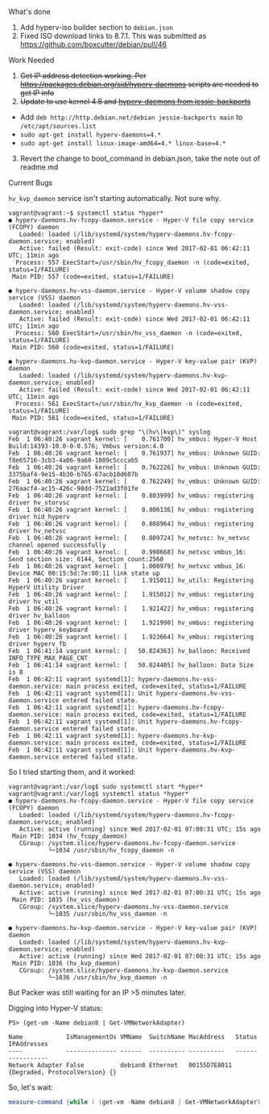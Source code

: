 
What's done

1. Add hyperv-iso builder section to `debian.json`
2. Fixed ISO download links to 8.7.1. This was submitted as https://github.com/boxcutter/debian/pull/46


Work Needed

1. ~~Get IP address detection working. Per https://packages.debian.org/sid/hyperv-daemons scripts are needed to get IP info~~
2. ~~Update to use kernel 4.8 and [hyperv-daemons from jessie-backports](https://packages.debian.org/jessie-backports/hyperv-daemons)~~
 - Add `deb http://http.debian.net/debian jessie-backports main` to `/etc/apt/sources.list`
 - `sudo apt-get install hyperv-daemons=4.*`
 - `sudo apt-get install linux-image-amd64=4.* linux-base=4.*`
3. Revert the change to boot_command in debian.json, take the note out of readme.md



Current Bugs

`hv_kvp_daemon` service isn't starting automatically. Not sure why.


```
vagrant@vagrant:~$ systemctl status *hyper*
● hyperv-daemons.hv-fcopy-daemon.service - Hyper-V file copy service (FCOPY) daemon
   Loaded: loaded (/lib/systemd/system/hyperv-daemons.hv-fcopy-daemon.service; enabled)
   Active: failed (Result: exit-code) since Wed 2017-02-01 06:42:11 UTC; 11min ago
  Process: 557 ExecStart=/usr/sbin/hv_fcopy_daemon -n (code=exited, status=1/FAILURE)
 Main PID: 557 (code=exited, status=1/FAILURE)

● hyperv-daemons.hv-vss-daemon.service - Hyper-V volume shadow copy service (VSS) daemon
   Loaded: loaded (/lib/systemd/system/hyperv-daemons.hv-vss-daemon.service; enabled)
   Active: failed (Result: exit-code) since Wed 2017-02-01 06:42:11 UTC; 11min ago
  Process: 560 ExecStart=/usr/sbin/hv_vss_daemon -n (code=exited, status=1/FAILURE)
 Main PID: 560 (code=exited, status=1/FAILURE)

● hyperv-daemons.hv-kvp-daemon.service - Hyper-V key-value pair (KVP) daemon
   Loaded: loaded (/lib/systemd/system/hyperv-daemons.hv-kvp-daemon.service; enabled)
   Active: failed (Result: exit-code) since Wed 2017-02-01 06:42:11 UTC; 11min ago
  Process: 561 ExecStart=/usr/sbin/hv_kvp_daemon -n (code=exited, status=1/FAILURE)
 Main PID: 561 (code=exited, status=1/FAILURE)
```

```
vagrant@vagrant:/var/log$ sudo grep "\(hv\|kvp\)" syslog
Feb  1 06:40:26 vagrant kernel: [    0.761700] hv_vmbus: Hyper-V Host Build:14393-10.0-0-0.576; Vmbus version:4.0
Feb  1 06:40:26 vagrant kernel: [    0.761937] hv_vmbus: Unknown GUID: f8e65716-3cb3-4a06-9a60-1889c5cccab5
Feb  1 06:40:26 vagrant kernel: [    0.762226] hv_vmbus: Unknown GUID: 3375baf4-9e15-4b30-b765-67acb10d607b
Feb  1 06:40:26 vagrant kernel: [    0.762249] hv_vmbus: Unknown GUID: 276aacf4-ac15-426c-98dd-7521ad3f01fe
Feb  1 06:40:26 vagrant kernel: [    0.803999] hv_vmbus: registering driver hv_storvsc
Feb  1 06:40:26 vagrant kernel: [    0.806136] hv_vmbus: registering driver hid_hyperv
Feb  1 06:40:26 vagrant kernel: [    0.808964] hv_vmbus: registering driver hv_netvsc
Feb  1 06:40:26 vagrant kernel: [    0.809724] hv_netvsc: hv_netvsc channel opened successfully
Feb  1 06:40:26 vagrant kernel: [    0.998668] hv_netvsc vmbus_16: Send section size: 6144, Section count:2560
Feb  1 06:40:26 vagrant kernel: [    1.000979] hv_netvsc vmbus_16: Device MAC 00:15:5d:7e:80:11 link state up
Feb  1 06:40:26 vagrant kernel: [    1.915011] hv_utils: Registering HyperV Utility Driver
Feb  1 06:40:26 vagrant kernel: [    1.915012] hv_vmbus: registering driver hv_util
Feb  1 06:40:26 vagrant kernel: [    1.921422] hv_vmbus: registering driver hv_balloon
Feb  1 06:40:26 vagrant kernel: [    1.921990] hv_vmbus: registering driver hyperv_keyboard
Feb  1 06:40:26 vagrant kernel: [    1.923664] hv_vmbus: registering driver hyperv_fb
Feb  1 06:41:14 vagrant kernel: [   50.024363] hv_balloon: Received INFO_TYPE_MAX_PAGE_CNT
Feb  1 06:41:14 vagrant kernel: [   50.024405] hv_balloon: Data Size is 8
Feb  1 06:42:11 vagrant systemd[1]: hyperv-daemons.hv-vss-daemon.service: main process exited, code=exited, status=1/FAILURE
Feb  1 06:42:11 vagrant systemd[1]: Unit hyperv-daemons.hv-vss-daemon.service entered failed state.
Feb  1 06:42:11 vagrant systemd[1]: hyperv-daemons.hv-fcopy-daemon.service: main process exited, code=exited, status=1/FAILURE
Feb  1 06:42:11 vagrant systemd[1]: Unit hyperv-daemons.hv-fcopy-daemon.service entered failed state.
Feb  1 06:42:11 vagrant systemd[1]: hyperv-daemons.hv-kvp-daemon.service: main process exited, code=exited, status=1/FAILURE
Feb  1 06:42:11 vagrant systemd[1]: Unit hyperv-daemons.hv-kvp-daemon.service entered failed state.
```


So I tried starting them, and it worked:
```
vagrant@vagrant:/var/log$ sudo systemctl start *hyper*
vagrant@vagrant:/var/log$ systemctl status *hyper*                                                        
● hyperv-daemons.hv-fcopy-daemon.service - Hyper-V file copy service (FCOPY) daemon
   Loaded: loaded (/lib/systemd/system/hyperv-daemons.hv-fcopy-daemon.service; enabled)
   Active: active (running) since Wed 2017-02-01 07:00:31 UTC; 15s ago
 Main PID: 1034 (hv_fcopy_daemon)
   CGroup: /system.slice/hyperv-daemons.hv-fcopy-daemon.service
           └─1034 /usr/sbin/hv_fcopy_daemon -n

● hyperv-daemons.hv-vss-daemon.service - Hyper-V volume shadow copy service (VSS) daemon
   Loaded: loaded (/lib/systemd/system/hyperv-daemons.hv-vss-daemon.service; enabled)
   Active: active (running) since Wed 2017-02-01 07:00:31 UTC; 15s ago
 Main PID: 1035 (hv_vss_daemon)
   CGroup: /system.slice/hyperv-daemons.hv-vss-daemon.service
           └─1035 /usr/sbin/hv_vss_daemon -n

● hyperv-daemons.hv-kvp-daemon.service - Hyper-V key-value pair (KVP) daemon
   Loaded: loaded (/lib/systemd/system/hyperv-daemons.hv-kvp-daemon.service; enabled)
   Active: active (running) since Wed 2017-02-01 07:00:31 UTC; 15s ago
 Main PID: 1036 (hv_kvp_daemon)
   CGroup: /system.slice/hyperv-daemons.hv-kvp-daemon.service
           └─1036 /usr/sbin/hv_kvp_daemon -n

```

But Packer was still waiting for an IP >5 minutes later.

Digging into Hyper-V status:
```
PS> (get-vm -Name debian8 | Get-VMNetworkAdapter)

Name            IsManagementOs VMName  SwitchName MacAddress   Status                      IPAddresses
----            -------------- ------  ---------- ----------   ------                      -----------
Network Adapter False          debian8 Ethernet   00155D7E8011 {Degraded, ProtocolVersion} {}
```

So, let's wait:

```powershell
measure-command {while ( (get-vm -Name debian8 | Get-VMNetworkAdapter).IPAddresses.Count -eq 0 ) { Write-Host "waiting" ; Start-Sleep 5 } }
```